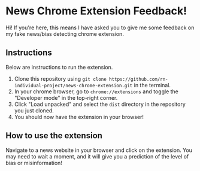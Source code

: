 # News Chrome Extension Feedback!

Hi! If you're here, this means I have asked you to give me some feedback on my fake news/bias detecting chrome extension.

## Instructions

Below are instructions to run the extension.

1. Clone this repository using `git clone https://github.com/rn-individual-project/news-chrome-extension.git` in the terminal.
2. In your chrome browser, go to `chrome://extensions` and toggle the "Developer mode" in the top-right corner.
3. Click "Load unpacked" and select the `dist` directory in the repository you just cloned.
4. You should now have the extension in your browser!

## How to use the extension

Navigate to a news website in your browser and click on the extension. You may need to wait a moment, and it will give you a prediction of the level of bias or misinformation!

